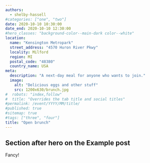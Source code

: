 ```yaml
---
authors:
  - shelby-hassell
#categories: ["one", "two"]
date: 2020-10-10 10:30:00
date_end: 2020-10-10 12:30:00
#hero_classes: "background-color--main-dark color--white"
location:
  name: "Kensington Metropark"
  street_address: "4570 Huron River Pkwy"
  locality: Milford
  region: MI
  postal_code: "48380"
  country_name: USA
meta:
  description: "A next-day meal for anyone who wants to join."
  image:
    alt: "Delicious eggs and other stuff"
    src: 1200x630/brunch.jpg
#  robots: "index,follow"
#  title: "Overrides the tab title and social titles"
#permalink: /event/YYYY/MM/title/
#published: true
#sitemap: true
#tags: ["three", "four"]
title: "Open brunch"
---
```


## Section after hero on the Example post

Fancy!
